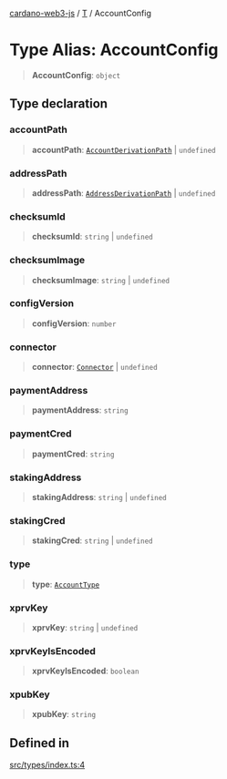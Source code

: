 [cardano-web3-js](../../../index.md) / [T](../index.md) / AccountConfig

# Type Alias: AccountConfig

> **AccountConfig**: `object`

## Type declaration

### accountPath

> **accountPath**: [`AccountDerivationPath`](AccountDerivationPath.md) \| `undefined`

### addressPath

> **addressPath**: [`AddressDerivationPath`](AddressDerivationPath.md) \| `undefined`

### checksumId

> **checksumId**: `string` \| `undefined`

### checksumImage

> **checksumImage**: `string` \| `undefined`

### configVersion

> **configVersion**: `number`

### connector

> **connector**: [`Connector`](../../../classes/Connector.md) \| `undefined`

### paymentAddress

> **paymentAddress**: `string`

### paymentCred

> **paymentCred**: `string`

### stakingAddress

> **stakingAddress**: `string` \| `undefined`

### stakingCred

> **stakingCred**: `string` \| `undefined`

### type

> **type**: [`AccountType`](AccountType.md)

### xprvKey

> **xprvKey**: `string` \| `undefined`

### xprvKeyIsEncoded

> **xprvKeyIsEncoded**: `boolean`

### xpubKey

> **xpubKey**: `string`

## Defined in

[src/types/index.ts:4](https://github.com/xray-network/cardano-web3-js/blob/main/src/types/index.ts#L4)
